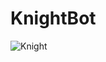 # KnightBot



![Knight](https://github.com/icare0/KnightBot/assets/114292781/ee452047-db83-4474-8c2d-d4dbe6bc87db)

